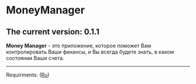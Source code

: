 # MoneyManager

The current version: 0.1.1
---
**Money Manager** - это приложение, которое поможет Вам контролировать Ваши финансы, и Вы всегда будете знать, в каком состоянии Ваши счета.

---

Requirments: ([Ru](https://github.com/GoldaAlexey/MoneyManager/blob/master/Documents/Requirments.md))

